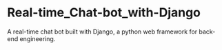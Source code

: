 # Real-time_Chat-bot_with-Django
A real-time chat bot built with Django, a python web framework for back-end engineering.
